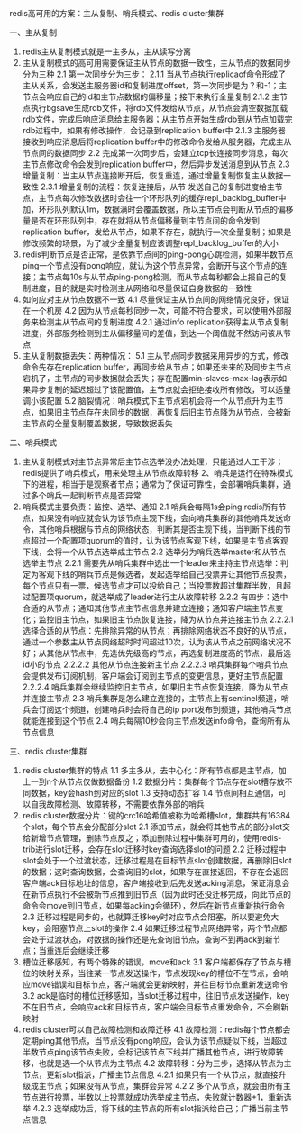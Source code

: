 redis高可用的方案：主从复制、哨兵模式、redis cluster集群

一、主从复制
1. redis主从复制模式就是一主多从，主从读写分离
2. 主从复制模式的高可用需要保证主从节点的数据一致性，主从节点的数据同步分为三种
2.1 第一次同步分为三步：
2.1.1 当从节点执行replicaof命令形成了主从关系，会发送主服务器id和复制进度offset，第一次同步是为？和-1；主节点会响应自己的id和主节点数据的偏移量；接下来执行全量复制
2.1.2 主节点执行bgsave生成rdb文件，将rdb文件发给从节点，从节点会清空数据加载rdb文件，完成后响应消息给主服务器；从主节点开始生成rdb到从节点加载完rdb过程中，如果有修改操作，会记录到replication buffer中
2.1.3 主服务器接收到响应消息后将replication buffer中的修改命令发给从服务器，完成主从节点间的数据同步
2.2 完成第一次同步后，会建立tcp长连接同步消息，每次主节点修改命令会发到replication buffer中，然后异步发送消息到从节点
2.3 增量复制：当主从节点连接断开后，恢复重连，通过增量复制恢复主从数据一致性
2.3.1 增量复制的流程：恢复连接后，从节  发送自己的复制进度给主节点，主节点每次修改数据时会往一个环形队列的缓存repl_backlog_buffer中加，环形队列默认1m，数据满时会覆盖数据，所以主节点会判断从节点的偏移量是否在环形队列中，存在就将从节点偏移量到主节点间的命令发到replication buffer，发给从节点，如果不存在，就执行一次全量复制；如果是修改频繁的场景，为了减少全量复制应该调整repl_backlog_buffer的大小
3. redis判断节点是否正常，是依靠节点间的ping-pong心跳检测，如果半数节点ping一个节点没有pong响应，就认为这个节点异常，会断开与这个节点的连接；主节点每10s与从节点ping-pong检测，而从节点每秒都会上报自己的复制进度，目的就是实时检测主从网络和尽量保证自身数据的一致性
4. 如何应对主从节点数据不一致
4.1 尽量保证主从节点间的网络情况良好，保证在一个机房
4.2 因为从节点每秒同步一次，可能不符合要求，可以使用外部服务来检测主从节点间的复制进度
4.2.1 通过info replication获得主从节点复制进度，外部服务检测到主从偏移量间的差值，到达一个阈值就不然访问该从节点
5. 主从复制数据丢失：两种情况：
5.1 主从节点同步数据采用异步的方式，修改命令先存在replication buffer，再同步给从节点；如果还未来的及同步主节点宕机了，主节点的同步数据就会丢失；存在配置min-slaves-max-lag表示如果异步复制的延迟超过了该配置值，主节点就会拒绝接收所有修改，可以适量调小该配置
5.2 脑裂情况：哨兵模式下主节点宕机会将一个从节点升为主节点，如果旧主节点存在未同步的数据，再恢复后旧主节点降为从节点，会被新主节点的全量复制覆盖数据，导致数据丢失

二、哨兵模式
1. 主从复制模式对主节点异常后主节点选举没办法处理，只能通过人工干涉；redis提供了哨兵模式，用来处理主从节点故障转移
2、哨兵是运行在特殊模式下的进程，相当于是观察者节点；通常为了保证可靠性，会部署哨兵集群，通过多个哨兵一起判断节点是否异常
2. 哨兵模式主要负责：监控、选举、通知
2.1 哨兵会每隔1s会ping redis所有节点，如果没有响应就会认为该节点主观下线，会向哨兵集群的其他哨兵发送命令，其他哨兵根据与节点的网络状态，判断其是否主观下线，当判断下线的节点超过一个配置项quorum的值时，认为该节点客观下线，如果是主节点客观下线，会将一个从节点选举成主节点
2.2 选举分为哨兵选举master和从节点选举主节点
2.2.1 需要先从哨兵集群中选出一个leader来主持主节点选举：判定为客观下线的哨兵节点是候选者，发起选举给自己投票并让其他节点投票，每个节点只有一票，候选节点才可以投给自己；当投票数超过集群半数，且超过配置项quorum，就选举成了leader进行主从故障转移
2.2.2 有四步：选中合适的从节点；通知其他节点主节点信息并建立连接；通知客户端主节点变化；监控旧主节点，如果旧主节点恢复连接，降为从节点并连接主节点
2.2.2.1 选择合适的从节点：先排除异常的从节点；再排除网络状态不良好的从节点，通过一个参数主从节点网络超时时间超过10次，认为该从节点之前网络状况不好；从其他从节点中，先选优先级高的节点，再选复制进度高的节点，最后选id小的节点
2.2.2.2 其他从节点连接新主节点
2.2.2.3 哨兵集群每个哨兵节点会提供发布订阅机制，客户端会订阅到主节点的变更信息，更好主节点配置
2.2.2.4 哨兵集群会继续监控旧主节点，如果旧主节点恢复连接，降为从节点并连接主节点
2.3 哨兵集群是怎么建立连接的，主节点上有sentinel频道，哨兵会订阅这个频道，创建哨兵时会将自己的ip port发布到频道，其他哨兵节点就能连接到这个节点
2.4 哨兵每隔10秒会向主节点发送info命令，查询所有从节点信息

三、redis cluster集群
1. redis cluster集群的特点
1.1 多主多从，去中心化：所有节点都是主节点，加上一到n个从节点仅做数据备份
1.2 数据分片：集群每个节点存在slot槽存放不同数据，key会hash到对应的slot
1.3 支持动态扩容
1.4 节点间相互通信，可以自我故障检测、故障转移，不需要依靠外部的哨兵
2. redis cluster数据分片：键的crc16哈希值被称为哈希槽slot，集群共有16384个slot，每个节点会分配部分slot
2.1 添加节点，就会将其他节点的部分slot交给新增节点管理，删除节点反之；添加删除过程中集群可用的，使用redis-trib进行slot迁移，会存在slot迁移时key查询选择slot的问题
2.2 迁移过程中slot会处于一个过渡状态，迁移过程是在目标节点slot创建数据，再删除旧slot的数据；这时查询数据，会查询旧的slot，如果存在直接返回，不存在会返回客户端ack目标地址的信息，客户端接收到后先发送acking消息，保证消息会在新节点执行不会被新节点推到旧节点（因为此时还没迁移完成，向此节点的命令会move到旧节点，如果每acking会循环），然后在新节点重新执行命令
2.3 迁移过程是同步的，也就算迁移key时对应节点会阻塞，所以要避免大key，会阻塞节点上slot的操作
2.4 如果迁移过程节点网络异常，两个节点都会处于过渡状态，对数据的操作还是先查询旧节点，查询不到再ack到新节点；当重连后会继续迁移
3. 槽位迁移感知，有两个特殊的错误，move和ack
3.1 客户端都保存了节点与槽位的映射关系，当往某一节点发送操作，节点发现key的槽位不在节点，会响应move错误和目标节点，客户端就会更新映射，并往目标节点重新发送命令
3.2 ack是临时的槽位迁移感知，当slot迁移过程中，往旧节点发送操作，key不在旧节点，会响应ack和目标节点，客户端会目标节点重发命令，不会刷新映射
4. redis cluster可以自己故障检测和故障迁移
4.1 故障检测：redis每个节点都会定期ping其他节点，当节点没有pong响应，会认为该节点疑似下线，当超过半数节点ping该节点失败，会标记该节点下线并广播其他节点，进行故障转移，也就是选一个从节点为主节点
4.2 故障转移：分为三步，选择从节点为主节点，更新slot指派，广播主节点信息
4.2.1 如果只有一个从节点，就直接升级成主节点；如果没有从节点，集群会异常
4.2.2 多个从节点，就会由所有主节点进行投票，半数以上投票就成功选举成主节点，失败就计数器+1，重新选举
4.2.3 选举成功后，将下线的主节点的所有slot指派给自己；广播当前主节点信息

